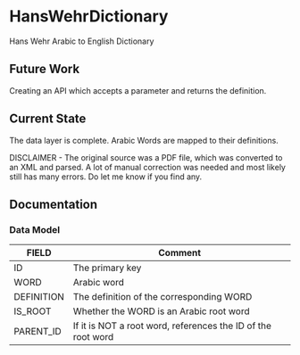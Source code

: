 # HansWehrDictionary

Hans Wehr Arabic to English Dictionary

## Future Work
Creating an API which accepts a parameter and returns the definition.

## Current State
The data layer is complete. Arabic Words are mapped to their definitions.

DISCLAIMER - The original source was a PDF file, which was converted to an XML and parsed. A lot of manual correction was needed and most likely still has many errors. Do let me know if you find any.

## Documentation

### Data Model
FIELD | Comment
--- | ---
ID | The primary key
WORD | Arabic word
DEFINITION |  The definition of the corresponding WORD
IS_ROOT | Whether the WORD is an Arabic root word
PARENT_ID | If it is NOT a root word, references the ID of the root word
